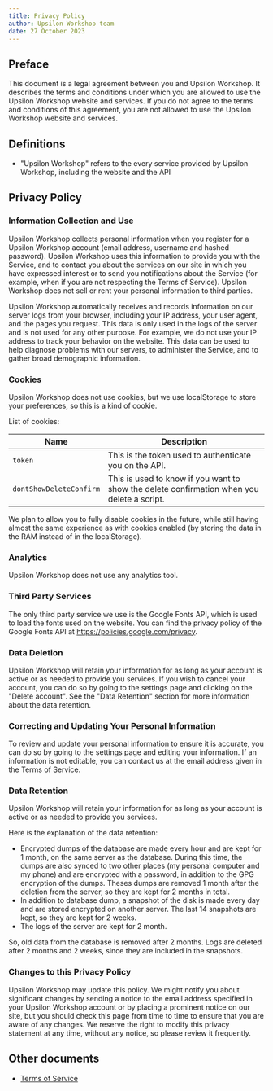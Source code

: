 ```yaml
---
title: Privacy Policy
author: Upsilon Workshop team
date: 27 October 2023
---
```


## Preface

This document is a legal agreement between you and Upsilon Workshop. It
describes the terms and conditions under which you are allowed to use the
Upsilon Workshop website and services. If you do not agree to the terms and
conditions of this agreement, you are not allowed to use the Upsilon Workshop
website and services.

## Definitions

- "Upsilon Workshop" refers to the every service provided by Upsilon Workshop,
  including the website and the API

## Privacy Policy

### Information Collection and Use

Upsilon Workshop collects personal information when you register for a Upsilon
Workshop account (email address, username and hashed password). Upsilon Workshop
uses this information to provide you with the Service, and to contact you about
the services on our site in which you have expressed interest or to send you
notifications about the Service (for example, when if you are not respecting
the Terms of Service). Upsilon Workshop does not sell or rent your personal
information to third parties.

Upsilon Workshop automatically receives and records information on our server
logs from your browser, including your IP address, your user agent, and the pages you
request. This data is only used in the logs of the server and is not used for
any other purpose. For example, we do not use your IP address to track your
behavior on the website. This data can be used to help diagnose problems with
our servers, to administer the Service, and to gather broad demographic
information.

### Cookies

Upsilon Workshop does not use cookies, but we use localStorage to store your
preferences, so this is a kind of cookie.

List of cookies:

| Name                    | Description                                                                                |
| ----------------------- | ------------------------------------------------------------------------------------------ |
| `token`                 | This is the token used to authenticate you on the API.                                     |
| `dontShowDeleteConfirm` | This is used to know if you want to show the delete confirmation when you delete a script. |

We plan to allow you to fully disable cookies in the future, while still having
almost the same experience as with cookies enabled (by storing the data in the
RAM instead of in the localStorage).

### Analytics

Upsilon Workshop does not use any analytics tool.

### Third Party Services

The only third party service we use is the Google Fonts API, which is used to
load the fonts used on the website. You can find the privacy policy of the
Google Fonts API at https://policies.google.com/privacy.

### Data Deletion

Upsilon Workshop will retain your information for as long as your account is
active or as needed to provide you services. If you wish to cancel your account,
you can do so by going to the settings page and clicking on the
"Delete account". See the "Data Retention" section for more information about
the data retention.

### Correcting and Updating Your Personal Information

To review and update your personal information to ensure it is accurate, you
can do so by going to the settings page and editing your information. If an
information is not editable, you can contact us at the email address given in
the Terms of Service.

### Data Retention

Upsilon Workshop will retain your information for as long as your account is
active or as needed to provide you services.

Here is the explanation of the data retention:

- Encrypted dumps of the database are made every hour and are kept for 1 month,
  on the same server as the database. During this time, the dumps are also
  synced to two other places (my personal computer and my phone) and are
  encrypted with a password, in addition to the GPG encryption of the dumps.
  Theses dumps are removed 1 month after the deletion from the server, so they
  are kept for 2 months in total.
- In addition to database dump, a snapshot of the disk is made every day and are
  stored encrypted on another server. The last 14 snapshots are kept, so they
  are kept for 2 weeks.
- The logs of the server are kept for 2 month.

So, old data from the database is removed after 2 months.
Logs are deleted after 2 months and 2 weeks, since they are included in the
snapshots.

### Changes to this Privacy Policy

Upsilon Workshop may update this policy. We might notify you about significant
changes by sending a notice to the email address specified in your Upsilon
Workshop account or by placing a prominent notice on our site, but you should
check this page from time to time to ensure that you are aware of any changes.
We reserve the right to modify this privacy statement at any time, without any
notice, so please review it frequently.

## Other documents

- [Terms of Service](https://yaya-cout.github.io/Upsilon-Workshop/assets/legal/tos.pdf)